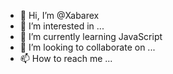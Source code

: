 - 👋 Hi, I’m @Xabarex
- 👀 I’m interested in ...
- 🌱 I’m currently learning JavaScript
- 💞️ I’m looking to collaborate on ...
- 📫 How to reach me ...

<!---
Xabarex/Xabarex is a ✨ special ✨ repository because its `README.md` (this file) appears on your GitHub profile.
You can click the Preview link to take a look at your changes.
--->
